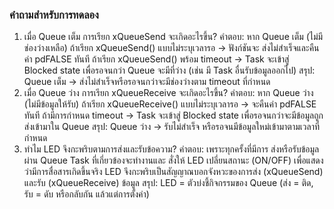 ### คำถามสำหรับการทดลอง

1. เมื่อ Queue เต็ม การเรียก xQueueSend จะเกิดอะไรขึ้น?
คำตอบ:
หาก Queue เต็ม (ไม่มีช่องว่างเหลือ)
ถ้าเรียก xQueueSend() แบบไม่ระบุเวลารอ → ฟังก์ชันจะ ส่งไม่สำเร็จและคืนค่า pdFALSE ทันที
ถ้าเรียก xQueueSend() พร้อม timeout → Task จะเข้าสู่ Blocked state เพื่อรอจนกว่า Queue จะมีที่ว่าง (เช่น มี Task อื่นรับข้อมูลออกไป)
สรุป:
Queue เต็ม → ส่งไม่สำเร็จหรือรอจนกว่าจะมีช่องว่างตาม timeout ที่กำหนด
2. เมื่อ Queue ว่าง การเรียก xQueueReceive จะเกิดอะไรขึ้น?
คำตอบ:
หาก Queue ว่าง (ไม่มีข้อมูลให้รับ)
ถ้าเรียก xQueueReceive() แบบไม่ระบุเวลารอ → จะคืนค่า pdFALSE ทันที
ถ้ามีการกำหนด timeout → Task จะเข้าสู่ Blocked state เพื่อรอจนกว่าจะมีข้อมูลถูกส่งเข้ามาใน Queue
สรุป:
Queue ว่าง → รับไม่สำเร็จ หรือรอจนมีข้อมูลใหม่เข้ามาตามเวลาที่กำหนด
3. ทำไม LED จึงกะพริบตามการส่งและรับข้อความ?
คำตอบ:
เพราะทุกครั้งที่มีการ ส่งหรือรับข้อมูลผ่าน Queue
Task ที่เกี่ยวข้องจะทำงานและ สั่งให้ LED เปลี่ยนสถานะ (ON/OFF) เพื่อแสดงว่ามีการสื่อสารเกิดขึ้นจริง
LED จึงกะพริบเป็นสัญญาณบอกจังหวะของการส่ง (xQueueSend) และรับ (xQueueReceive) ข้อมูล
สรุป:
LED = ตัวบ่งชี้กิจกรรมของ Queue (ส่ง = ติด, รับ = ดับ หรือกลับกัน แล้วแต่การตั้งค่า)